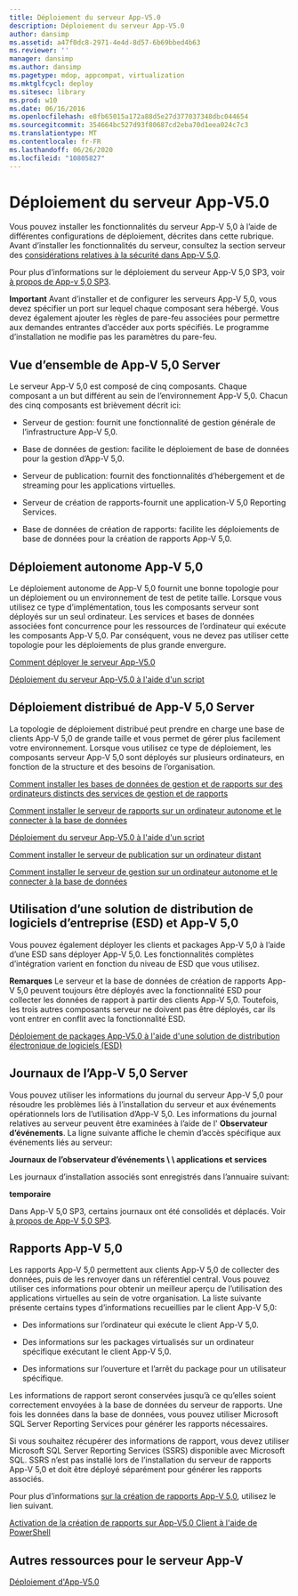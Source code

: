 ```yaml
---
title: Déploiement du serveur App-V5.0
description: Déploiement du serveur App-V5.0
author: dansimp
ms.assetid: a47f0dc8-2971-4e4d-8d57-6b69bbed4b63
ms.reviewer: ''
manager: dansimp
ms.author: dansimp
ms.pagetype: mdop, appcompat, virtualization
ms.mktglfcycl: deploy
ms.sitesec: library
ms.prod: w10
ms.date: 06/16/2016
ms.openlocfilehash: e8fb65015a172a88d5e27d377037348dbc044654
ms.sourcegitcommit: 354664bc527d93f80687cd2eba70d1eea024c7c3
ms.translationtype: MT
ms.contentlocale: fr-FR
ms.lasthandoff: 06/26/2020
ms.locfileid: "10805827"
---
```

# Déploiement du serveur App-V5.0


Vous pouvez installer les fonctionnalités du serveur App-V 5,0 à l’aide de différentes configurations de déploiement, décrites dans cette rubrique. Avant d’installer les fonctionnalités du serveur, consultez la section serveur des [considérations relatives à la sécurité dans App-V 5,0](app-v-50-security-considerations.md).

Pour plus d’informations sur le déploiement du serveur App-V 5,0 SP3, voir [à propos de App-v 5,0 SP3](about-app-v-50-sp3.md#bkmk-migrate-to-50sp3).

**Important**  Avant d’installer et de configurer les serveurs App-V 5,0, vous devez spécifier un port sur lequel chaque composant sera hébergé. Vous devez également ajouter les règles de pare-feu associées pour permettre aux demandes entrantes d’accéder aux ports spécifiés. Le programme d’installation ne modifie pas les paramètres du pare-feu.

 

## <a href="" id="---------app-v-5-0-server-overview"></a> Vue d’ensemble de App-V 5,0 Server


Le serveur App-V 5,0 est composé de cinq composants. Chaque composant a un but différent au sein de l’environnement App-V 5,0. Chacun des cinq composants est brièvement décrit ici:

-   Serveur de gestion: fournit une fonctionnalité de gestion générale de l’infrastructure App-V 5,0.

-   Base de données de gestion: facilite le déploiement de base de données pour la gestion d’App-V 5,0.

-   Serveur de publication: fournit des fonctionnalités d’hébergement et de streaming pour les applications virtuelles.

-   Serveur de création de rapports-fournit une application-V 5,0 Reporting Services.

-   Base de données de création de rapports: facilite les déploiements de base de données pour la création de rapports App-V 5,0.

## <a href="" id="---------app-v-5-0-stand-alone-deployment"></a> Déploiement autonome App-V 5,0


Le déploiement autonome de App-V 5,0 fournit une bonne topologie pour un déploiement ou un environnement de test de petite taille. Lorsque vous utilisez ce type d’implémentation, tous les composants serveur sont déployés sur un seul ordinateur. Les services et bases de données associées font concurrence pour les ressources de l’ordinateur qui exécute les composants App-V 5,0. Par conséquent, vous ne devez pas utiliser cette topologie pour les déploiements de plus grande envergure.

[Comment déployer le serveur App-V5.0](how-to-deploy-the-app-v-50-server-50sp3.md)

[Déploiement du serveur App-V5.0 à l'aide d'un script](how-to-deploy-the-app-v-50-server-using-a-script.md)

## <a href="" id="---------app-v-5-0-server-distributed-deployment"></a> Déploiement distribué de App-V 5,0 Server


La topologie de déploiement distribué peut prendre en charge une base de clients App-V 5,0 de grande taille et vous permet de gérer plus facilement votre environnement. Lorsque vous utilisez ce type de déploiement, les composants serveur App-V 5,0 sont déployés sur plusieurs ordinateurs, en fonction de la structure et des besoins de l’organisation.

[Comment installer les bases de données de gestion et de rapports sur des ordinateurs distincts des services de gestion et de rapports](how-to-install-the-management-and-reporting-databases-on-separate-computers-from-the-management-and-reporting-services.md)

[Comment installer le serveur de rapports sur un ordinateur autonome et le connecter à la base de données](how-to-install-the-reporting-server-on-a-standalone-computer-and-connect-it-to-the-database.md)

[Déploiement du serveur App-V5.0 à l'aide d'un script](how-to-deploy-the-app-v-50-server-using-a-script.md)

[Comment installer le serveur de publication sur un ordinateur distant](how-to-install-the-publishing-server-on-a-remote-computer.md)

[Comment installer le serveur de gestion sur un ordinateur autonome et le connecter à la base de données](how-to-install-the-management-server-on-a-standalone-computer-and-connect-it-to-the-database.md)

## Utilisation d’une solution de distribution de logiciels d’entreprise (ESD) et App-V 5,0


Vous pouvez également déployer les clients et packages App-V 5,0 à l’aide d’une ESD sans déployer App-V 5,0. Les fonctionnalités complètes d’intégration varient en fonction du niveau de ESD que vous utilisez.

**Remarques**  Le serveur et la base de données de création de rapports App-V 5,0 peuvent toujours être déployés avec la fonctionnalité ESD pour collecter les données de rapport à partir des clients App-V 5,0. Toutefois, les trois autres composants serveur ne doivent pas être déployés, car ils vont entrer en conflit avec la fonctionnalité ESD.

 

[Déploiement de packages App-V5.0 à l'aide d'une solution de distribution électronique de logiciels (ESD)](deploying-app-v-50-packages-by-using-electronic-software-distribution--esd-.md)

## <a href="" id="---------app-v-5-0-server-logs"></a> Journaux de l’App-V 5,0 Server


Vous pouvez utiliser les informations du journal du serveur App-V 5,0 pour résoudre les problèmes liés à l’installation du serveur et aux événements opérationnels lors de l’utilisation d’App-V 5,0. Les informations du journal relatives au serveur peuvent être examinées à l’aide de l' **Observateur d’événements**. La ligne suivante affiche le chemin d’accès spécifique aux événements liés au serveur:

**Journaux de l’observateur d’événements \ \ applications et services**

Les journaux d’installation associés sont enregistrés dans l’annuaire suivant:

**temporaire**

Dans App-V 5,0 SP3, certains journaux ont été consolidés et déplacés. Voir [à propos de App-V 5,0 SP3](about-app-v-50-sp3.md#bkmk-event-logs-moved).

## <a href="" id="---------app-v-5-0-reporting"></a> Rapports App-V 5,0


Les rapports App-V 5,0 permettent aux clients App-V 5,0 de collecter des données, puis de les renvoyer dans un référentiel central. Vous pouvez utiliser ces informations pour obtenir un meilleur aperçu de l’utilisation des applications virtuelles au sein de votre organisation. La liste suivante présente certains types d’informations recueillies par le client App-V 5,0:

-   Des informations sur l’ordinateur qui exécute le client App-V 5,0.

-   Des informations sur les packages virtualisés sur un ordinateur spécifique exécutant le client App-V 5,0.

-   Des informations sur l’ouverture et l’arrêt du package pour un utilisateur spécifique.

Les informations de rapport seront conservées jusqu’à ce qu’elles soient correctement envoyées à la base de données du serveur de rapports. Une fois les données dans la base de données, vous pouvez utiliser Microsoft SQL Server Reporting Services pour générer les rapports nécessaires.

Si vous souhaitez récupérer des informations de rapport, vous devez utiliser Microsoft SQL Server Reporting Services (SSRS) disponible avec Microsoft SQL. SSRS n’est pas installé lors de l’installation du serveur de rapports App-V 5,0 et doit être déployé séparément pour générer les rapports associés.

Pour plus d’informations [sur la création de rapports App-V 5,0](about-app-v-50-reporting.md), utilisez le lien suivant.

[Activation de la création de rapports sur App-V5.0 Client à l'aide de PowerShell](how-to-enable-reporting-on-the-app-v-50-client-by-using-powershell.md)

## Autres ressources pour le serveur App-V


[Déploiement d'App-V5.0](deploying-app-v-50.md)






 

 






